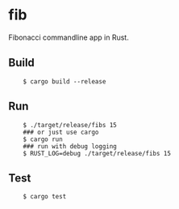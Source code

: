 # fib

Fibonacci commandline app in Rust.

## Build

```
    $ cargo build --release
```

## Run

```
    $ ./target/release/fibs 15
    ### or just use cargo
    $ cargo run
    ### run with debug logging
    $ RUST_LOG=debug ./target/release/fibs 15
```

## Test

```
    $ cargo test
```
